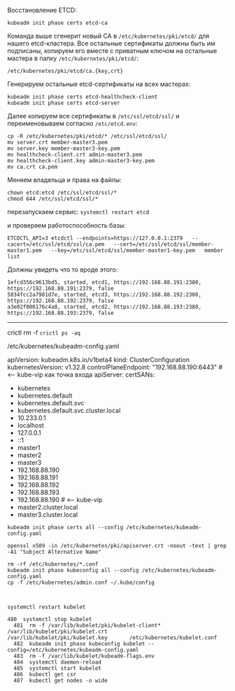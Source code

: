
Восстановление ETCD:

```
kubeadm init phase certs etcd-ca
```

Команда выше сгенерит новый CA в `/etc/kubernetes/pki/etcd/` для нашего etcd-кластера. Все остальные сертификаты должны быть им подписаны, копируем его вместе с приватным ключом на остальные мастера в папку `/etc/kubernetes/pki/etcd/`:

```
/etc/kubernetes/pki/etcd/ca.{key,crt}
```

Генерируем остальные etcd-сертификаты на всех мастерах:

```
kubeadm init phase certs etcd-healthcheck-client
kubeadm init phase certs etcd-server
```

Далее копируем все сертификаты в `/etc/ssl/etcd/ssl/` и переименовываем согласно `/etc/etcd.env`:

```
cp -R /etc/kubernetes/pki/etcd/* /etc/ssl/etcd/ssl/
mv server.crt member-master3.pem
mv server.key member-master3-key.pem
mv healthcheck-client.crt admin-master3.pem
mv healthcheck-client.key admin-master3-key.pem
mv ca.crt ca.pem
```

Меняем владельца и права на файлы:

```
chown etcd:etcd /etc/ssl/etcd/ssl/*
chmod 644 /etc/ssl/etcd/ssl/*
```

перезапускаем сервис:
`systemctl restart etcd`

и проверяем работоспособность базы:

```
ETCDCTL_API=3 etcdctl --endpoints=https://127.0.0.1:2379   --cacert=/etc/ssl/etcd/ssl/ca.pem   --cert=/etc/ssl/etcd/ssl/member-master1.pem   --key=/etc/ssl/etcd/ssl/member-master1-key.pem   member list
```

Должны увидеть что то вроде этого:

```
1efcd356c9613bd5, started, etcd1, https://192.168.88.191:2380, https://192.168.88.191:2379, false
5834fcc2a7981d7e, started, etcd3, https://192.168.88.192:2380, https://192.168.88.192:2379, false
a3e02f006176c4a8, started, etcd2, https://192.168.88.193:2380, https://192.168.88.193:2379, false
```






---


crictl rm -f `crictl ps -aq`


/etc/kubernetes/kubeadm-config.yaml

apiVersion: kubeadm.k8s.io/v1beta4
kind: ClusterConfiguration
kubernetesVersion: v1.32.8
controlPlaneEndpoint: "192.168.88.190:6443"   # <-- kube-vip как точка входа
apiServer:
  certSANs:
  - kubernetes
  - kubernetes.default
  - kubernetes.default.svc
  - kubernetes.default.svc.cluster.local
  - 10.233.0.1
  - localhost
  - 127.0.0.1
  - ::1
  - master1
  - master2
  - master3
  - 192.168.88.190
  - 192.168.88.191
  - 192.168.88.192
  - 192.168.88.193
  - 192.168.88.190         # <-- kube-vip
  - master2.cluster.local
  - master3.cluster.local




```
kubeadm init phase certs all --config /etc/kubernetes/kubeadm-config.yaml

openssl x509 -in /etc/kubernetes/pki/apiserver.crt -noout -text | grep -A1 "Subject Alternative Name"

rm -rf /etc/kubernetes/*.conf
kubeadm init phase kubeconfig all --config /etc/kubernetes/kubeadm-config.yaml
cp -f /etc/kubernetes/admin.conf ~/.kube/config



systemctl restart kubelet
```


```
480  systemctl stop kubelet
  481  rm -f /var/lib/kubelet/pki/kubelet-client*       /var/lib/kubelet/pki/kubelet.crt       /var/lib/kubelet/pki/kubelet.key       /etc/kubernetes/kubelet.conf
  482  kubeadm init phase kubeconfig kubelet --config=/etc/kubernetes/kubeadm-config.yaml
  483  rm -f /var/lib/kubelet/kubeadm-flags.env
  484  systemctl daemon-reload
  485  systemctl start kubelet
  486  kubectl get csr
  487  kubectl get nodes -o wide

```
